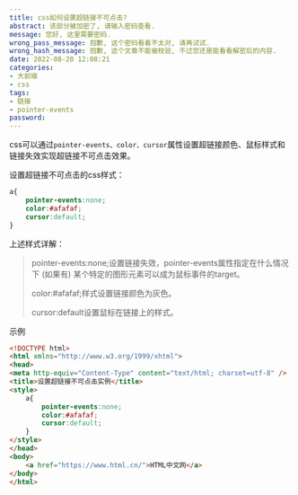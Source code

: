 ```yaml
---
title: css如何设置超链接不可点击?
abstract: 该部分被加密了, 请输入密码查看.
message: 您好, 这里需要密码.
wrong_pass_message: 抱歉, 这个密码看着不太对, 请再试试.
wrong_hash_message: 抱歉, 这个文章不能被校验, 不过您还是能看看解密后的内容.
date: 2022-08-20 12:08:21
categories:
- 大前端
- css
tags:
- 链接
- pointer-events
password:
---
```


css可以通过`pointer-events、color、cursor`属性设置超链接颜色、鼠标样式和链接失效实现超链接不可点击效果。

设置超链接不可点击的css样式：

```css
a{ 
    pointer-events:none; 
    color:#afafaf; 
    cursor:default;
}
```

上述样式详解：

> pointer-events:none;设置链接失效，pointer-events属性指定在什么情况下 (如果有) 某个特定的图形元素可以成为鼠标事件的target。
>
> color:#afafaf;样式设置链接颜色为灰色。
>
> cursor:default设置鼠标在链接上的样式。

示例

```html
<!DOCTYPE html> 
<html xmlns="http://www.w3.org/1999/xhtml"> 
<head> 
<meta http-equiv="Content-Type" content="text/html; charset=utf-8" /> 
<title>设置超链接不可点击实例</title> 
<style> 
    a{ 
        pointer-events:none; 
        color:#afafaf; 
        cursor:default;
    } 
</style>
</head> 
<body> 
	<a href="https://www.html.cn/">HTML中文网</a>
</body> 
</html>
```

